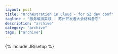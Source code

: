 ```yaml
---
layout: post
title: "Orchestration in Cloud - for SZ dev conf"
tagline : "服务编排实践 - 苏州开发者大会材料备忘"
description: "archive"
category: "archive"
tags: ["archive"]
---
```

{% include JB/setup %}

<object width="100%" height="560" type="application/pdf" data="/codes/orchestration/suzhou-devops-tiewei.pdf#zoom=50&view=FitH">
	<param name="initZoom" value="fitH" />
</object>
